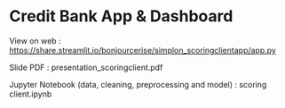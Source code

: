 # Credit Bank App & Dashboard 

View on web : https://share.streamlit.io/bonjourcerise/simplon_scoringclientapp/app.py

Slide PDF : presentation_scoringclient.pdf

Jupyter Notebook (data, cleaning, preprocessing and model) : scoring client.ipynb
